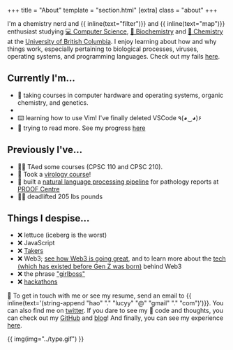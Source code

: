 +++
title = "About"
template = "section.html"
[extra]
class = "about"
+++

I'm a chemistry nerd and {{ inline(text="filter")}} and {{ inline(text="map")}} enthusiast studying [💻 Computer Science](https://www.cs.ubc.ca/), [🧬 Biochemistry](https://biochem.ubc.ca/) and [🧪 Chemistry](https://www.chem.ubc.ca/) at the [University of British Columbia](https://www.ubc.ca/). I enjoy learning about how and why things work, especially pertaining to biological processes, viruses, operating systems, and programming languages. Check out my fails [here](@/failures/_index.md).

## Currently I'm...
- 🎒 taking courses in computer hardware and operating systems, organic chemistry, and genetics.
- 
- ⌨️  learning how to use Vim! I've finally deleted VSCode	٩(◕‿◕)۶
- 📄 trying to read more. See my progress [here](https://band-atlasaurus-b04.notion.site/f8c41002423146dc85fce8ee1a0fa16a?v=251a6c93cade42cc8536c68ac46f8e7f)

## Previously I've...
- 👋🏻 TAed some courses (CPSC 110 and CPSC 210).
- 🦠 Took a [virology course](/school/micb306)!
- 🏥 built a [natural language processing pipeline](https://www.medrxiv.org/content/10.1101/2021.05.04.21256134v1") for pathology reports at [PROOF Centre](https://www.proofcentre.ca/)
- 🏋️‍♀️ deadlifted 205 lbs pounds

## Things I despise...
- ❌ lettuce (iceberg is the worst)
- ❌ JavaScript
- ❌ [Takers](https://www.ted.com/talks/adam_grant_are_you_a_giver_or_a_taker)
- ❌ Web3; [see how Web3 is going great](https://web3isgoinggreat.com/), and to learn more about the [tech (which has existed before Gen Z was born)](https://www.youtube.com/watch?v=J9nv0Ol-R5Q) behind Web3
- ❌ the phrase ["girlboss"](https://www.refinery29.com/en-gb/2020/01/9044921/girlboss-culture-women-work)
- ❌ [hackathons](/blog/hackathons)

💖 To get in touch with me or see my resume, send an email to {{ inline(text='(string-append "hao" "." "lucyy" "@" "gmail" "." "com")')}}. You can also find me on [twitter](https://twitter.com/hoalycu). If you dare to see my 🍝 code and thoughts, you can check out my [GitHub](https://github.com/lhao03) and [blog](/blog)! And finally, you can see my experience [here](/experience).

{{ img(img="../type.gif") }}
